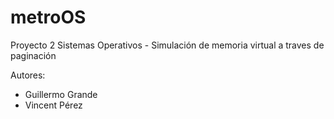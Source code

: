 # metroOS
Proyecto 2 Sistemas Operativos - Simulación de memoria virtual a traves de paginación

Autores:
- Guillermo Grande
- Vincent Pérez
